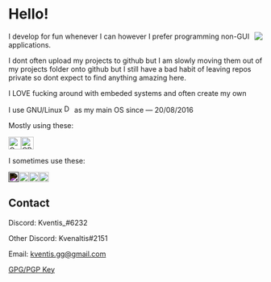 
# Hello!

<img align="right" src="https://i.imgur.com/IQQnGTv.gif">

I develop for fun whenever I can however I prefer programming non-GUI applications.

I dont often upload my projects to github but I am slowly moving them out of my projects folder onto github but I still have a bad habit of leaving repos private so dont expect to find anything amazing here. 

I LOVE fucking around with embeded systems and often create my own

I use GNU/Linux <img alt="Debian" src="https://cdn.jsdelivr.net/gh/devicons/devicon/icons/debian/debian-plain.svg" width=16px/> as my main OS since — 20/08/2016 

Mostly using these:

 <img alt="C" src="https://cdn.jsdelivr.net/gh/devicons/devicon/icons/c/c-original.svg" width=25px /><img alt="CPP" src="https://cdn.jsdelivr.net/gh/devicons/devicon/icons/cplusplus/cplusplus-original.svg" width=25px />

I sometimes use these:

<img alt="Rust" style="filter: invert(100%);" src="https://cdn.jsdelivr.net/gh/devicons/devicon/icons/rust/rust-plain.svg" width=20px/><img alt="Golang" src="https://cdn.jsdelivr.net/gh/devicons/devicon/icons/go/go-original.svg" width=20px /><img alt="Kotlin" src="https://cdn.jsdelivr.net/gh/devicons/devicon/icons/kotlin/kotlin-original.svg" width=20px/><img alt=".NET" src="https://cdn.jsdelivr.net/gh/devicons/devicon/icons/dotnetcore/dotnetcore-original.svg" width=20px/>

## Contact

Discord: Kventis_#6232

Other Discord: Kvenaltis#2151

Email: kventis.gg@gmail.com

[GPG/PGP Key](https://pastebin.com/raw/Z1v1HTXB)

